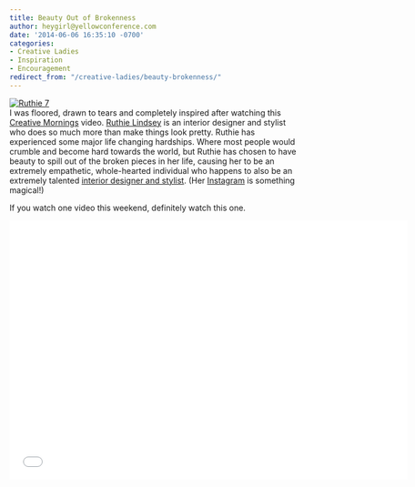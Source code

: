 ```yaml
---
title: Beauty Out of Brokenness
author: heygirl@yellowconference.com
date: '2014-06-06 16:35:10 -0700'
categories:
- Creative Ladies
- Inspiration
- Encouragement
redirect_from: "/creative-ladies/beauty-brokenness/"
---
```


[![Ruthie 7](http://yellowconference.com/wp-content/uploads/2014/06/Ruthie-7-747x1024.jpg)](http://yellowconference.com/wp-content/uploads/2014/06/Ruthie-7.jpg)  
I was floored, drawn to tears and completely inspired after watching this [Creative Mornings](http://creativemornings.com/) video. [Ruthie Lindsey](http://www.ruthielindsey.com/) is an interior designer and stylist who does so much more than make things look pretty. Ruthie has experienced some major life changing hardships. Where most people would crumble and become hard towards the world, but Ruthie has chosen to have beauty to spill out of the broken pieces in her life, causing her to be an extremely empathetic, whole-hearted individual who happens to also be an extremely talented [interior designer and stylist](http://www.ruthielindsey.com/work/). (Her [Instagram](http://instagram.com/ruthielindsey) is something magical!)

If you watch one video this weekend, definitely watch this one.

<iframe src="//www.youtube.com/embed/1SX8TdENTPQ" height="455" width="700" allowfullscreen="" frameborder="0"></iframe>
